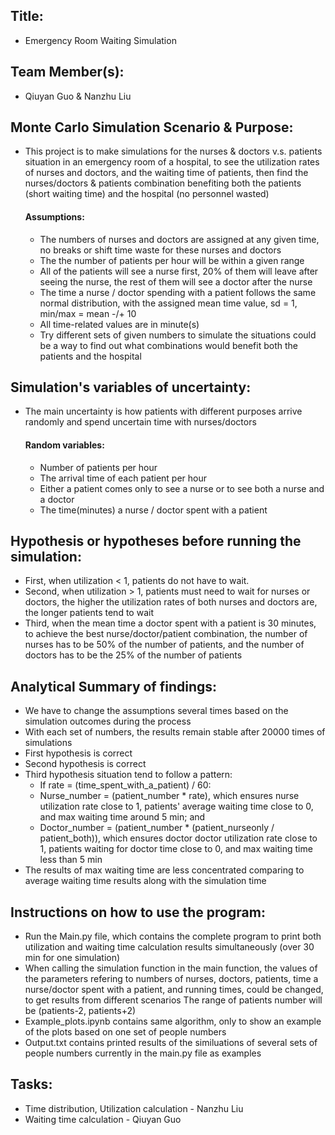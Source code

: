 ## Title: 
- Emergency Room Waiting Simulation
## Team Member(s): 
- Qiuyan Guo & Nanzhu Liu

## Monte Carlo Simulation Scenario & Purpose:
- This project is to make simulations for the nurses & doctors v.s. patients situation in an emergency room of a hospital, to see the utilization rates of nurses and doctors, and the waiting time of patients, then find the nurses/doctors & patients combination benefiting both the patients (short waiting time) and the hospital (no personnel wasted)
  #### Assumptions:
  - The numbers of nurses and doctors are assigned at any given time, no breaks or shift time waste for these nurses and doctors
  - The the number of patients per hour will be within a given range
  - All of the patients will see a nurse first, 20% of them will leave after seeing the nurse, the rest of them will see a doctor after the nurse
  - The time a nurse / doctor spending with a patient follows the same normal distribution, with the assigned mean time value, sd = 1, min/max = mean -/+ 10
  - All time-related values are in minute(s)
  - Try different sets of given numbers to simulate the situations could be a way to find out what combinations would benefit both the patients and the hospital

## Simulation's variables of uncertainty:
- The main uncertainty is how patients with different purposes arrive randomly and spend uncertain time with nurses/doctors
  #### Random variables:
  - Number of patients per hour
  - The arrival time of each patient per hour
  - Either a patient comes only to see a nurse or to see both a nurse and a doctor
  - The time(minutes) a nurse / doctor spent with a patient

## Hypothesis or hypotheses before running the simulation:
- First, when utilization < 1, patients do not have to wait.
- Second, when utilization > 1, patients must need to wait for nurses or doctors, the higher the utilization rates of both nurses and doctors are, the longer patients tend to wait
- Third, when the mean time a doctor spent with a patient is 30 minutes, to achieve the best nurse/doctor/patient combination, the number of nurses has to be 50% of the number of patients, and the number of doctors has to be the 25% of the number of patients

## Analytical Summary of findings: 
- We have to change the assumptions several times based on the simulation outcomes during the process
- With each set of numbers, the results remain stable after 20000 times of simulations
- First hypothesis is correct
- Second hypothesis is correct
- Third hypothesis situation tend to follow a pattern:
    - If rate = (time_spent_with_a_patient) / 60:
    - Nurse_number = (patient_number * rate), which ensures nurse utilization rate close to 1, patients' average waiting time close to 0, and max waiting time around 5 min; and 
    - Doctor_number = (patient_number * (patient_nurseonly / patient_both)), which ensures doctor doctor utilization rate close to 1, patients waiting for doctor time close to 0, and max waiting time less than 5 min
- The results of max waiting time are less concentrated comparing to average waiting time results along with the simulation time



## Instructions on how to use the program:
- Run the Main.py file, which contains the complete program to print both utilization and waiting time calculation results simultaneously (over 30 min for one simulation)
- When calling the simulation function in the main function, the values of the parameters refering to numbers of nurses, doctors, patients, time a nurse/doctor spent with a patient, and running times, could be changed, to get results from different scenarios
  The range of patients number will be (patients-2, patients+2)
- Example_plots.ipynb contains same algorithm, only to show an example of the plots based on one set of people numbers
- Output.txt contains printed results of the similuations of several sets of people numbers currently in the main.py file as examples

## Tasks:
- Time distribution, Utilization calculation - Nanzhu Liu
- Waiting time calculation - Qiuyan Guo
